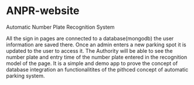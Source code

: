 # ANPR-website

Automatic Number Plate Recognition System

All the sign in pages are connected to a database(mongodb) the user information are saved there.
Once an admin enters a new parking spot it is updated to the user to access it.
The Authority will be able to see the number plate and entry time of the number plate entered in the recognition model of the page.
It is a simple and demo app to prove the concept of database integration an functionalitites of the pithced concept of automatic parking system.
